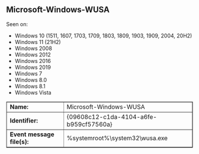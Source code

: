 ## Microsoft-Windows-WUSA

Seen on:
* Windows 10 (1511, 1607, 1703, 1709, 1803, 1809, 1903, 1909, 2004, 20H2)
* Windows 11 (21H2)
* Windows 2008
* Windows 2012
* Windows 2016
* Windows 2019
* Windows 7
* Windows 8.0
* Windows 8.1
* Windows Vista

<table border="1" class="docutils">
  <tbody>
    <tr>
      <td><b>Name:</b></td>
      <td>Microsoft-Windows-WUSA</td>
    </tr>
    <tr>
      <td><b>Identifier:</b></td>
      <td>{09608c12-c1da-4104-a6fe-b959cf57560a}</td>
    </tr>
    <tr>
      <td><b>Event message file(s):</b></td>
      <td>%systemroot%\system32\wusa.exe</td>
    </tr>
  </tbody>
</table>

&nbsp;

